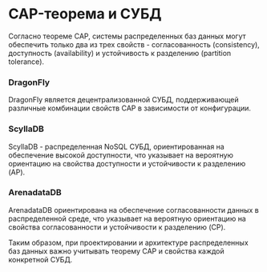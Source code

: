 # CAP-теорема и СУБД

Согласно теореме CAP, системы распределенных баз данных могут обеспечить только два из трех свойств - согласованность (consistency), доступность (availability) и устойчивость к разделению (partition tolerance).

### DragonFly 
DragonFly является децентрализованной СУБД, поддерживающей различные комбинации свойств CAP в зависимости от конфигурации.

### ScyllaDB 
ScyllaDB - распределенная NoSQL СУБД, ориентированная на обеспечение высокой доступности, что указывает на вероятную ориентацию на свойства доступности и устойчивости к разделению (AP).

### ArenadataDB 
ArenadataDB ориентирована на обеспечение согласованности данных в распределенной среде, что указывает на вероятную ориентацию на свойства согласованности и устойчивости к разделению (CP).

Таким образом, при проектировании и архитектуре распределенных баз данных важно учитывать теорему CAP и свойства каждой конкретной СУБД.

